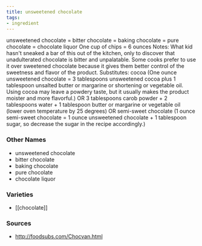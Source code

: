 ```yaml
---
title: unsweetened chocolate
tags:
- ingredient
---
```

unsweetened chocolate = bitter chocolate = baking chocolate = pure chocolate = chocolate liquor One cup of chips = 6 ounces Notes: What kid hasn't sneaked a bar of this out of the kitchen, only to discover that unadulterated chocolate is bitter and unpalatable. Some cooks prefer to use it over sweetened chocolate because it gives them better control of the sweetness and flavor of the product. Substitutes: cocoa (One ounce unsweetened chocolate = 3 tablespoons unsweetened cocoa plus 1 tablespoon unsalted butter or margarine or shortening or vegetable oil. Using cocoa may leave a powdery taste, but it usually makes the product moister and more flavorful.) OR 3 tablespoons carob powder + 2 tablespoons water + 1 tablespoon butter or margarine or vegetable oil (lower oven temperature by 25 degrees) OR semi-sweet chocolate (1 ounce semi-sweet chocolate = 1 ounce unsweetened chocolate + 1 tablespoon sugar, so decrease the sugar in the recipe accordingly.)

### Other Names

* unsweetened chocolate
* bitter chocolate
* baking chocolate
* pure chocolate
* chocolate liquor

### Varieties

* [[chocolate]]

### Sources
* http://foodsubs.com/Chocvan.html
